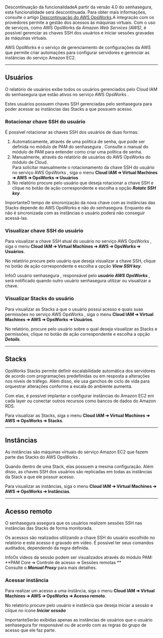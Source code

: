 Descontinuação da funcionalidadeA partir da versão 4\.0 do senhasegura, esta funcionalidade será descontinuada. Para obter mais informações, consulte o artigo [Descontinuação do AWS OpsWorks](/v3-33/docs/pt/cloud-iam-aws-opsworks-deprecation).A integração com os provedores permite a gestão dos acessos às máquinas virtuais. Com o uso de serviços, como AWS OpsWorks da *Amazon Web Services (AWS)*, é possível gerenciar as chaves SSH dos usuários e iniciar sessões gravadas às máquinas virtuais.

  


AWS OpsWorks é o serviço de gerenciamento de configurações da AWS que permite criar automações para configurar servidores e gerenciar as instâncias do serviço Amazon EC2\.



---

## Usuários

O relatório de usuários exibe todos os usuários gerenciados pelo Cloud IAM do senhasegura que estão ativos no serviço AWS OpsWorks .

Estes usuários possuem chaves SSH gerenciadas pelo senhasegura para poder acessar as instâncias das Stacks a que possuem acesso.

### Rotacionar chave SSH do usuário

É possível rotacionar as chaves SSH dos usuários de duas formas:

1. Automaticamente, através de uma política de senha, que pode ser definida no módulo de PAM do senhasegura . Consulte o manual do módulo de PAM para entender como criar uma política de senha.
2. Manualmente, através do relatório de usuários do AWS OpsWorks do módulo de Cloud.  
Para solicitar manualmente o rotacionamento da chave SSH do usuário no serviço AWS OpsWorks , siga o menu **Cloud IAM ➔ Virtual Machines ➔ AWS ➔ OpsWorks ➔ Usuários**
3. No relatório procure pelo usuário que deseja rotacionar a chave SSH e clique no botão de ação correspondente e escolha a opção ***Rotate SSH key***.

ImportanteO tempo de sincronização da nova chave com as instâncias das Stacks depende do AWS OpsWorks e não do senhasegura. Enquanto ela não é sincronizada com as instâncias o usuário poderá não conseguir acessá\-las.

### Visualizar chave SSH do usuário

Para visualizar a chave SSH atual do usuário no serviço AWS OpsWorks , siga o menu **Cloud IAM ➔ Virtual Machines ➔ AWS ➔ OpsWorks ➔ Usuários**.

No relatório procure pelo usuário que deseja visualizar a chave SSH, clique no botão de ação correspondente e escolha a opção ***View SSH key***.

InfoO usuário senhasegura , responsável pelo ***usuário AWS OpsWorks*** , será notificado quando outro usuário senhasegura utilizar ou visualizar a chave.

### Visualizar Stacks do usuário

Para visualizar as Stacks a que o usuário possui acesso e quais suas permissões no serviço AWS OpsWorks , siga o menu **Cloud IAM ➔ Virtual Machines ➔ AWS ➔ OpsWorks ➔ Usuários**.

No relatório, procure pelo usuário sobre o qual deseja visualizar as Stacks e permissões, clique no botão de ação correspondente e escolha a opção ***Details***.



---

## Stacks

OpsWorks Stacks permite definir escalabilidade automática dos servidores de acordo com programações predefinidas ou em resposta a alterações nos níveis de tráfego. Além disso, ele usa ganchos de ciclo de vida para orquestrar alterações conforme a escala do ambiente aumenta.

Com elas, é possível implantar e configurar instâncias do Amazon EC2 em cada layer ou conectar outros recursos como bancos de dados do Amazon RDS.

Para visualizar as Stacks, siga o menu **Cloud IAM ➔ Virtual Machines ➔ AWS ➔ OpsWorks ➔ Stacks**.



---

## Instâncias

As instâncias são máquinas virtuais do serviço Amazon EC2 que fazem parte das Stacks do AWS OpsWorks .

Quando dentro de uma Stack, elas possuem a mesma configuração. Além disso, as chaves SSH dos usuários são replicadas em todas as instâncias da Stack a que ele possuir acesso.

Para visualizar as instâncias, siga o menu **Cloud IAM ➔ Virtual Machines ➔ AWS ➔ OpsWorks ➔ Instâncias**.



---

## Acesso remoto

O senhasegura assegura que os usuários realizem sessões SSH nas instâncias das Stacks de forma monitorada.

Os acessos são realizados utilizando a chave SSH do usuário escolhido no relatório e este acesso é gravado em vídeo. É possível ter seus comandos auditados, dependendo da regra definida.

InfoOs vídeos da sessão podem ser visualizados através do módulo PAM:  
\*\*PAM Core ➔ Controle de acesso ➔ Sessões remotas \*\*  
Consulte o ***Manual Proxy*** para mais detalhes.

### Acessar instância

Para realizar um acesso a uma instância, siga o menu **Cloud IAM ➔ Virtual Machines ➔ AWS ➔ OpsWorks ➔ Acesso remoto**.

No relatório procure pelo usuário e instância que deseja iniciar a sessão e clique no ícone ***Iniciar sessão***

ImportanteSerão exibidas apenas as instâncias de usuários que o usuário senhasegura for responsável ou de acordo com as regras do grupo de acesso que ele faz parte.

